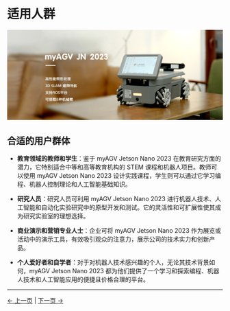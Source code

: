 # 适用人群

<img src="../resources/1-ProductIntroduction/README/JN-main.png " width="800" height="auto" />

## 合适的用户群体

- **教育领域的教师和学生**：鉴于 myAGV Jetson Nano 2023 在教育研究方面的潜力，它特别适合中等和高等教育机构的 STEM 课程和机器人项目。教师可以使用 myAGV Jetson Nano 2023 设计实践课程，学生则可以通过它学习编程、机器人控制理论和人工智能基础知识。

- **研究人员**：研究人员可利用 myAGV Jetson Nano 2023 进行机器人技术、人工智能和自动化实验研究中的原型开发和测试。它的灵活性和可扩展性使其成为研究实验室的理想选择。

- **商业演示和营销专业人士**：企业可将 myAGV Jetson Nano 2023 作为展览或活动中的演示工具，有效吸引观众的注意力，展示公司的技术实力和创新产品。

- **个人爱好者和自学者**：对于对机器人技术感兴趣的个人，无论其技术背景如何，myAGV Jetson Nano 2023 都为他们提供了一个学习和探索编程、机器人技术和人工智能应用的便捷且价格合理的平台。

---

[← 上一页](1.1-DesignPhilosophy.md) | [下一页 →](1.3-ApplicationScenario.md)
